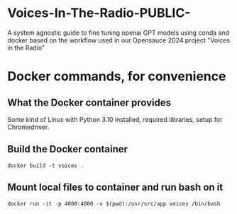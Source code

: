 # Voices-In-The-Radio-PUBLIC-
A system agnostic guide to fine tuning openai GPT models using conda and docker based on the workflow used in our Opensauce 2024 project "Voices in the Radio"

# Docker commands, for convenience
## What the Docker container provides
Some kind of Linux with Python 3.10 installed, required libraries, setup for Chromedriver.
## Build the Docker container
`docker build -t voices .`
## Mount local files to container and run bash on it
`docker run -it -p 4000:4000 -v $(pwd):/usr/src/app voices /bin/bash`
